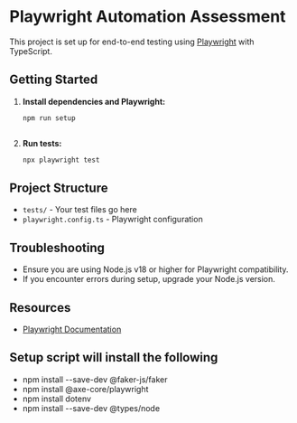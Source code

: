 # Playwright Automation Assessment

This project is set up for end-to-end testing using [Playwright](https://playwright.dev/) with TypeScript.

## Getting Started

1. **Install dependencies and Playwright:**
   ```sh
   npm run setup
   ```

   ```
2. **Run tests:**
   ```sh
   npx playwright test
   ```

## Project Structure
- `tests/` - Your test files go here
- `playwright.config.ts` - Playwright configuration

## Troubleshooting
- Ensure you are using Node.js v18 or higher for Playwright compatibility.
- If you encounter errors during setup, upgrade your Node.js version.

## Resources
- [Playwright Documentation](https://playwright.dev/docs/intro)

## Setup script will install the following
- npm install --save-dev @faker-js/faker
- npm install @axe-core/playwright
- npm install dotenv
- npm install --save-dev @types/node
